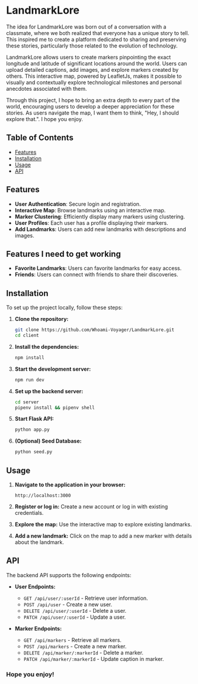 
# LandmarkLore

The idea for LandmarkLore was born out of a conversation with a classmate, where we both realized that everyone has a unique story to tell. This inspired me to create a platform dedicated to sharing and preserving these stories, particularly those related to the evolution of technology.

LandmarkLore allows users to create markers pinpointing the exact longitude and latitude of significant locations around the world. Users can upload detailed captions, add images, and explore markers created by others. This interactive map, powered by LeafletJs, makes it possible to visually and contextually explore technological milestones and personal anecdotes associated with them.

Through this project, I hope to bring an extra depth to every part of the world, encouraging users to develop a deeper appreciation for these stories. As users navigate the map, I want them to think, "Hey, I should explore that.". I hope you enjoy.

## Table of Contents

- [Features](#features)
- [Installation](#installation)
- [Usage](#usage)
- [API](#api)

## Features

- **User Authentication**: Secure login and registration.
- **Interactive Map**: Browse landmarks using an interactive map.
- **Marker Clustering**: Efficiently display many markers using clustering.
- **User Profiles**: Each user has a profile displaying their markers.
- **Add Landmarks**: Users can add new landmarks with descriptions and images.

## Features I need to get working

- **Favorite Landmarks**: Users can favorite landmarks for easy access.
- **Friends**: Users can connect with friends to share their discoveries.

## Installation

To set up the project locally, follow these steps:

1. **Clone the repository:**
   ```bash
   git clone https://github.com/Whoami-Voyager/LandmarkLore.git
   cd client
   ```

2. **Install the dependencies:**
   ```bash
   npm install
   ```

3. **Start the development server:**
   ```bash
   npm run dev
   ```

4. **Set up the backend server:**
   ```bash
   cd server
   pipenv install && pipenv shell
   ```

5. **Start Flask API:**
    ```bash
    python app.py
    ```

6. **(Optional) Seed Database:**
    ```bash
    python seed.py
    ```

## Usage

1. **Navigate to the application in your browser:**
   ```
   http://localhost:3000
   ```

2. **Register or log in:**
   Create a new account or log in with existing credentials.

3. **Explore the map:**
   Use the interactive map to explore existing landmarks.

4. **Add a new landmark:**
   Click on the map to add a new marker with details about the landmark.

## API

The backend API supports the following endpoints:

- **User Endpoints:**
  - `GET /api/user/:userId` - Retrieve user information.
  - `POST /api/user` - Create a new user.
  - `DELETE /api/user/:userId` - Delete a user.
  - `PATCH /api/user/:userId` - Update a user.

- **Marker Endpoints:**
  - `GET /api/markers` - Retrieve all markers.
  - `POST /api/markers` - Create a new marker.
  - `DELETE /api/marker/:markerId` - Delete a marker.
  - `PATCH /api/marker/:markerId` - Update caption in marker.

### Hope you enjoy!